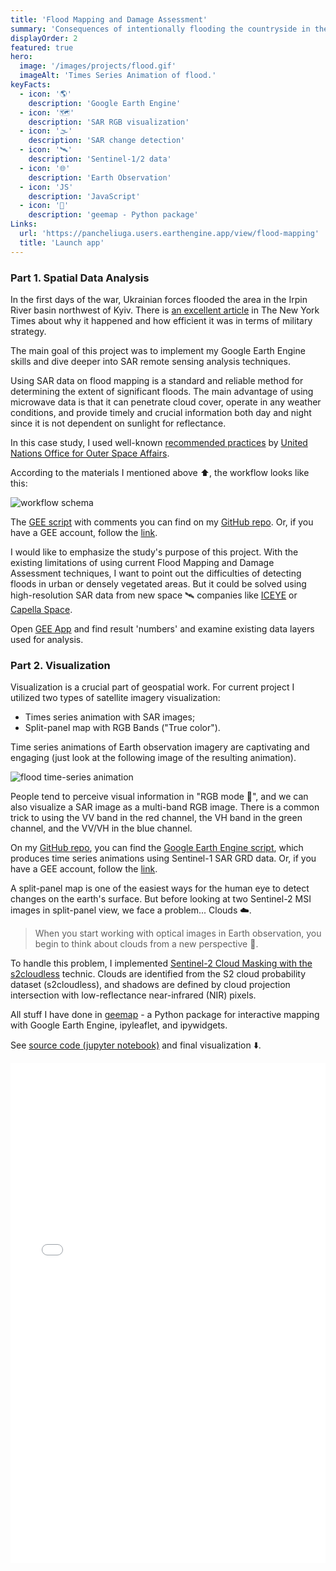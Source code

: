 ```yaml
---
title: 'Flood Mapping and Damage Assessment'
summary: 'Consequences of intentionally flooding the countryside in the Irpin River basin northwest of Kyiv.'
displayOrder: 2
featured: true
hero:
  image: '/images/projects/flood.gif'
  imageAlt: 'Times Series Animation of flood.'
keyFacts:
  - icon: '🌎'
    description: 'Google Earth Engine'
  - icon: '🗺️'
    description: 'SAR RGB visualization'
  - icon: '🌫️'
    description: 'SAR change detection'
  - icon: '🛰️'
    description: 'Sentinel-1/2 data' 
  - icon: '🌐'
    description: 'Earth Observation'  
  - icon: 'JS'
    description: 'JavaScript'
  - icon: '🐍'
    description: 'geemap - Python package'
Links:
  url: 'https://pancheliuga.users.earthengine.app/view/flood-mapping'
  title: 'Launch app'
---
```


### Part 1. Spatial Data Analysis

In the first days of the war, Ukrainian forces flooded the area in the Irpin River basin northwest of Kyiv. There is [an excellent article](https://www.nytimes.com/2022/04/27/world/europe/ukraine-russia-war-flood-infrastructure.html) in The New York Times about why it happened and how efficient it was in terms of military strategy.

The main goal of this project was to implement my Google Earth Engine skills and dive deeper into SAR remote sensing analysis techniques. 

Using SAR data on flood mapping is a standard and reliable method for determining the extent of significant floods. The main advantage of using microwave data is that it can penetrate cloud cover, operate in any weather conditions, and provide timely and crucial information both day and night since it is not dependent on sunlight for reflectance.

In this case study, I used well-known [recommended practices](https://www.space4water.org/capacity-building-and-training-material/recommended-practice-flood-mapping-and-damage-assessment) by [United Nations Office for Outer Space Affairs](https://www.space4water.org/stakeholder/united-nations-office-outer-space-affairs).

According to the materials I mentioned above ⬆️, the workflow looks like this:

![workflow schema](/images/projects/flood_mapping_GEE_workflow_1.png)

The [GEE script](https://github.com/Pancheliuga/flood-mapping-damage-assessment/blob/main/gee-script) with comments you can find on my [GitHub repo](https://github.com/Pancheliuga/flood-mapping-damage-assessment). Or, if you have a GEE account, follow the [link](https://code.earthengine.google.com/82d3678ce0faec31838fb80130d04b3d).

I would like to emphasize the study's purpose of this project. With the existing limitations of using current Flood Mapping and Damage Assessment techniques, I want to point out the difficulties of detecting floods in urban or densely vegetated areas. But it could be solved using high-resolution SAR data from new space 🛰️ companies like [ICEYE](https://www.iceye.com/) or [Capella Space](https://www.capellaspace.com/).

Open [GEE App](https://pancheliuga.users.earthengine.app/view/flood-mapping) and find result 'numbers' and examine existing data layers used for analysis. 

### Part 2. Visualization

Visualization is a crucial part of geospatial work. For current project I utilized two types of satellite imagery visualization:
- Times series animation with SAR images;
- Split-panel map with RGB Bands ("True color").

Time series animations of Earth observation imagery are captivating and engaging (just look at the following image of the resulting animation).

![flood time-series animation](/images/projects/flood_full.gif)

People tend to perceive visual information in "RGB mode 🌈", and we can also visualize a SAR image as a multi-band RGB image. There is a common trick to using the VV band in the red channel, the VH band in the green channel, and the VV/VH in the blue channel.

On my [GitHub repo](https://github.com/Pancheliuga/flood-mapping-damage-assessment), you can find the [Google Earth Engine script](https://github.com/Pancheliuga/flood-mapping-damage-assessment/blob/main/time-series-viz), which produces time series animations using Sentinel-1 SAR GRD data.
Or, if you have a GEE account, follow the [link](https://code.earthengine.google.com/0dde2745bb98b01e323193ad3ab7494b).

A split-panel map is one of the easiest ways for the human eye to detect changes on the earth's surface. But before looking at two Sentinel-2 MSI images in split-panel view, we face a problem... Clouds ☁️. 

> When you start working with optical images in Earth observation, you begin to think about clouds from a new perspective 🤔.

To handle this problem, I implemented [Sentinel-2 Cloud Masking with the s2cloudless](https://developers.google.com/earth-engine/tutorials/community/sentinel-2-s2cloudless) technic. Clouds are identified from the S2 cloud probability dataset (s2cloudless), and shadows are defined by cloud projection intersection with low-reflectance near-infrared (NIR) pixels.

All stuff I have done in [geemap](https://geemap.org/) - a Python package for interactive mapping with Google Earth Engine, ipyleaflet, and ipywidgets.

See [source code (jupyter notebook)](https://github.com/Pancheliuga/flood-mapping-damage-assessment/blob/main/split-panel-viz.ipynb) and final visualization ⬇️.

<iframe src="/assets/split-panel-viz.html" frameborder="0" marginheight="0" marginwidth="0" width="100%" height="800" scrolling="auto" allow="geolocation"></iframe>